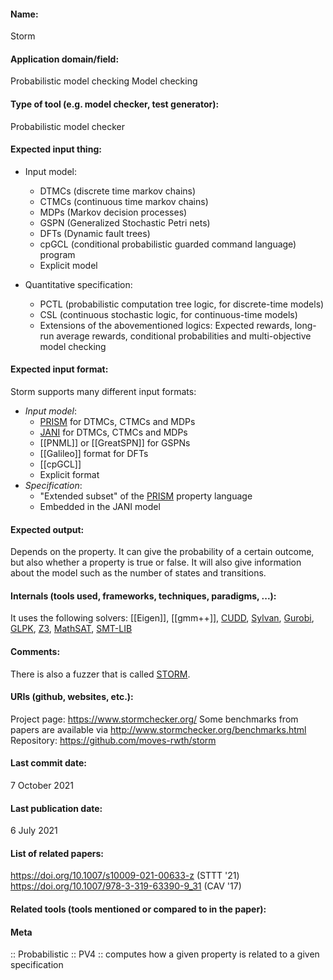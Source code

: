 #### Name:
Storm

#### Application domain/field:
Probabilistic model checking
Model checking

#### Type of tool (e.g. model checker, test generator):
Probabilistic model checker

#### Expected input thing:
- Input model: 
	- DTMCs (discrete time markov chains)
	- CTMCs (continuous time markov chains)
	- MDPs (Markov decision processes)
	- GSPN (Generalized Stochastic Petri nets)
	- DFTs (Dynamic fault trees)
	- cpGCL (conditional probabilistic guarded command language) program
	- Explicit model

- Quantitative specification:
	- PCTL (probabilistic computation tree logic, for discrete-time models)
	- CSL (continuous stochastic logic, for continuous-time models)
	- Extensions of the abovementioned logics: Expected rewards, long-run average rewards, conditional probabilities and multi-objective model checking

#### Expected input format:
Storm supports many different input formats:
- *Input model*: 
	- [PRISM](PRISM.md) for DTMCs, CTMCs and MDPs
	- [JANI](../../Formats/JANI.md) for DTMCs, CTMCs and MDPs
	- [[PNML]] or [[GreatSPN]] for GSPNs
	- [[Galileo]] format for DFTs
	- [[cpGCL]]
	- Explicit format
- *Specification*:  
	- "Extended subset" of the [PRISM](PRISM.md) property language
	- Embedded in the JANI model

#### Expected output:
Depends on the property. It can give the probability of a certain outcome, but also whether a property is true or false. 
It will also give information about the model such as the number of states and transitions.

#### Internals (tools used, frameworks, techniques, paradigms, ...):
It uses the following solvers: [[Eigen]], [[gmm++]], [CUDD](../Libraries/CUDD.md), [Sylvan](../Sylvan.md), [Gurobi](../Solvers/Gurobi.md), [GLPK](../Libraries/GLPK.md), [Z3](../Solvers/SMT/Z3.md), [MathSAT](../Solvers/SMT/MathSAT.md), [SMT-LIB](../../Formats/SMT-LIB.md)

#### Comments:
There is also a fuzzer that is called [STORM](https://practical-formal-methods.github.io/storm/).

#### URIs (github, websites, etc.):
Project page: https://www.stormchecker.org/
Some benchmarks from papers are available via http://www.stormchecker.org/benchmarks.html
Repository: https://github.com/moves-rwth/storm

#### Last commit date:
7 October 2021

#### Last publication date:
6 July 2021

#### List of related papers:
https://doi.org/10.1007/s10009-021-00633-z (STTT '21)
https://doi.org/10.1007/978-3-319-63390-9_31 (CAV '17)

#### Related tools (tools mentioned or compared to in the paper):

#### Meta
:: Probabilistic
:: PV4           :: computes how a given property is related to a given specification